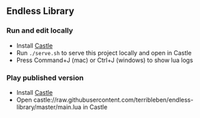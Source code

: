 ## Endless Library

### Run and edit locally

- Install [Castle](https://www.playcastle.io/)
- Run `./serve.sh` to serve this project locally and open in Castle
- Press Command+J (mac) or Ctrl+J (windows) to show lua logs

### Play published version

- Install [Castle](https://www.playcastle.io/)
- Open castle://raw.githubusercontent.com/terribleben/endless-library/master/main.lua in Castle
